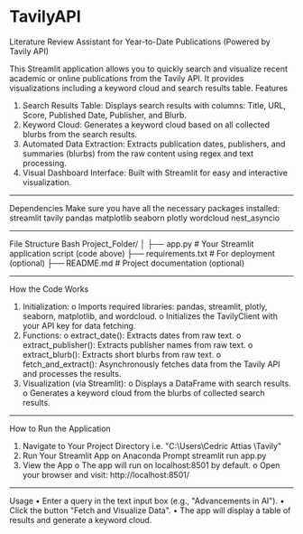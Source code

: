 # TavilyAPI
Literature Review Assistant for Year-to-Date Publications (Powered by Tavily API)

This Streamlit application allows you to quickly search and visualize recent academic or online publications from the Tavily API. It provides visualizations including a keyword cloud and search results table.
Features
1.	Search Results Table: Displays search results with columns: Title, URL, Score, Published Date, Publisher, and Blurb.
2.	Keyword Cloud: Generates a keyword cloud based on all collected blurbs from the search results.
3.	Automated Data Extraction: Extracts publication dates, publishers, and summaries (blurbs) from the raw content using regex and text processing.
4.	Visual Dashboard Interface: Built with Streamlit for easy and interactive visualization.
________________________________________
Dependencies
Make sure you have all the necessary packages installed:
streamlit tavily pandas matplotlib seaborn plotly wordcloud nest_asyncio
________________________________________
File Structure
Bash
Project_Folder/
│
├── app.py               # Your Streamlit application script (code above)
├── requirements.txt     # For deployment (optional)
├── README.md            # Project documentation (optional)
________________________________________
How the Code Works
1.	Initialization:
o	Imports required libraries: pandas, streamlit, plotly, seaborn, matplotlib, and wordcloud.
o	Initializes the TavilyClient with your API key for data fetching.
2.	Functions:
o	extract_date(): Extracts dates from raw text.
o	extract_publisher(): Extracts publisher names from raw text.
o	extract_blurb(): Extracts short blurbs from raw text.
o	fetch_and_extract(): Asynchronously fetches data from the Tavily API and processes the results.
3.	Visualization (via Streamlit):
o	Displays a DataFrame with search results.
o	Generates a keyword cloud from the blurbs of collected search results.
________________________________________
How to Run the Application
1.	Navigate to Your Project Directory
i.e. "C:\Users\Cedric Attias \Tavily"
2.	Run Your Streamlit App on Anaconda Prompt
streamlit run app.py
3.	View the App
o	The app will run on localhost:8501 by default.
o	Open your browser and visit: http://localhost:8501/
________________________________________
 Usage
•	Enter a query in the text input box (e.g., "Advancements in AI").
•	Click the button "Fetch and Visualize Data".
•	The app will display a table of results and generate a keyword cloud.
